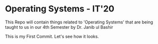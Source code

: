 # Operating Systems - IT'20
This Repo will contain things related to 'Operating Systems' that are being taught to us in our 4th Semester by Dr. Janib ul Bashir

This is my First Commit. Let's see how it looks.
